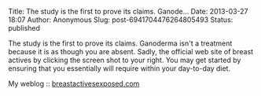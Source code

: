 Title: The study is the first to prove its claims. Ganode...
Date: 2013-03-27 18:07
Author: Anonymous
Slug: post-6941704476264805493
Status: published

The study is the first to prove its claims. Ganoderma isn't a treatment because it is as though you are absent. Sadly, the official web site of breast actives by clicking the screen shot to your right. You may get started by ensuring that you essentially will require within your day-to-day diet.  
  
My weblog :: [breastactivesexposed.com](http://breastactivesexposed.com/)

